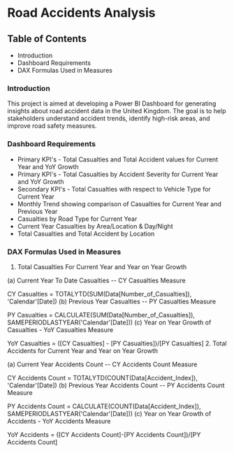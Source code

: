 # Road Accidents Analysis

## Table of Contents
- Introduction
- Dashboard Requirements
- DAX Formulas Used in Measures

### Introduction
This project is aimed at developing a Power BI Dashboard for generating insights about road accident data in the United Kingdom. The goal is to help stakeholders understand accident trends, identify high-risk areas, and improve road safety measures.

### Dashboard Requirements
- Primary KPI's - Total Casualties and Total Accident values for Current Year and YoY Growth
- Primary KPI's - Total Casualties by Accident Severity for Current Year and YoY Growth
- Secondary KPI's - Total Casualties with respect to Vehicle Type for Current Year
- Monthly Trend showing comparison of Casualties for Current Year and Previous Year
- Casualties by Road Type for Current Year
- Current Year Casualties by Area/Location & Day/Night
- Total Casualties and Total Accident by Location

### DAX Formulas Used in Measures
1. Total Casualties For Current Year and Year on Year Growth

(a) Current Year To Date Casualties -- CY Casualties Measure

CY Casualties = TOTALYTD(SUM(Data[Number_of_Casualties]), 'Calendar'[Date])
(b) Previous Year Casualties -- PY Casualties Measure

PY Casualties = CALCULATE(SUM(Data[Number_of_Casualties]), SAMEPERIODLASTYEAR('Calendar'[Date]))
(c) Year on Year Growth of Casualties - YoY Casualties Measure

YoY Casualties = ([CY Casualties] - [PY Casualties])/[PY Casualties]
2. Total Accidents for Current Year and Year on Year Growth

(a) Current Year Accidents Count -- CY Accidents Count Measure

CY Accidents Count = TOTALYTD(COUNT(Data[Accident_Index]), 'Calendar'[Date])
(b) Previous Year Accidents Count -- PY Accidents Count Measure

PY Accidents Count = CALCULATE(COUNT(Data[Accident_Index]), SAMEPERIODLASTYEAR('Calendar'[Date]))
(c) Year on Year Growth of Accidents - YoY Accidents Measure

YoY Accidents = ([CY Accidents Count]-[PY Accidents Count])/[PY Accidents Count]

